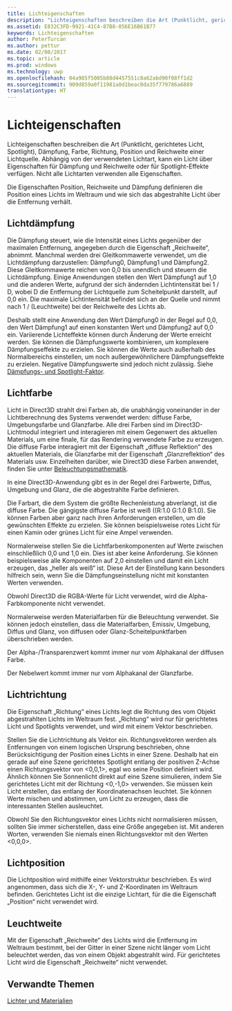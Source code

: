 ```yaml
---
title: Lichteigenschaften
description: "Lichteigenschaften beschreiben die Art (Punktlicht, gerichtetes Licht, Spotlight), Dämpfung, Farbe, Richtung, Position und Reichweite einer Lichtquelle."
ms.assetid: E832C3FD-9921-41C4-87B8-056E16B61B77
keywords: Lichteigenschaften
author: PeterTurcan
ms.author: pettur
ms.date: 02/08/2017
ms.topic: article
ms.prod: windows
ms.technology: uwp
ms.openlocfilehash: 04a985f5005b88d4457551c8a62abd90f08ff1d2
ms.sourcegitcommit: 909d859a0f11981a8d1beac0da35f779786a6889
translationtype: HT
---
```

# <a name="light-properties"></a>Lichteigenschaften


Lichteigenschaften beschreiben die Art (Punktlicht, gerichtetes Licht, Spotlight), Dämpfung, Farbe, Richtung, Position und Reichweite einer Lichtquelle. Abhängig von der verwendeten Lichtart, kann ein Licht über Eigenschaften für Dämpfung und Reichweite oder für Spotlight-Effekte verfügen. Nicht alle Lichtarten verwenden alle Eigenschaften.

Die Eigenschaften Position, Reichweite und Dämpfung definieren die Position eines Lichts im Weltraum und wie sich das abgestrahlte Licht über die Entfernung verhält.

## <a name="span-idlightattenuationspanspan-idlightattenuationspanspan-idlightattenuationspanlight-attenuation"></a><span id="Light_Attenuation"></span><span id="light_attenuation"></span><span id="LIGHT_ATTENUATION"></span>Lichtdämpfung


Die Dämpfung steuert, wie die Intensität eines Lichts gegenüber der maximalen Entfernung, angegeben durch die Eigenschaft „Reichweite“, abnimmt. Manchmal werden drei Gleitkommawerte verwendet, um die Lichtdämpfung darzustellen: Dämpfung0, Dämpfung1 und Dämpfung2. Diese Gleitkommawerte reichen von 0,0 bis unendlich und steuern die Lichtdämpfung. Einige Anwendungen stellen den Wert Dämpfung1 auf 1,0 und die anderen Werte, aufgrund der sich ändernden Lichtintensität bei 1 / D, wobei D die Entfernung der Lichtquelle zum Scheitelpunkt darstellt, auf 0,0 ein. Die maximale Lichtintensität befindet sich an der Quelle und nimmt nach 1 / (Leuchtweite) bei der Reichweite des Lichts ab.

Deshalb stellt eine Anwendung den Wert Dämpfung0 in der Regel auf 0,0, den Wert Dämpfung1 auf einen konstanten Wert und Dämpfung2 auf 0,0 ein. Variierende Lichteffekte können durch Änderung der Werte erreicht werden. Sie können die Dämpfungswerte kombinieren, um komplexere Dämpfungseffekte zu erzielen. Sie können die Werte auch außerhalb des Normalbereichs einstellen, um noch außergewöhnlichere Dämpfungseffekte zu erzielen. Negative Dämpfungswerte sind jedoch nicht zulässig. Siehe [Dämpfungs- und Spotlight-Faktor](attenuation-and-spotlight-factor.md).

## <a name="span-idlightcolorspanspan-idlightcolorspanspan-idlightcolorspanlight-color"></a><span id="Light_Color"></span><span id="light_color"></span><span id="LIGHT_COLOR"></span>Lichtfarbe


Licht in Direct3D strahlt drei Farben ab, die unabhängig voneinander in der Lichtberechnung des Systems verwendet werden: diffuse Farbe, Umgebungsfarbe und Glanzfarbe. Alle drei Farben sind im Direct3D-Lichtmodul integriert und interagieren mit einem Gegenwert des aktuellen Materials, um eine finale, für das Rendering verwendete Farbe zu erzeugen. Die diffuse Farbe interagiert mit der Eigenschaft „diffuse Reflektion“ des aktuellen Materials, die Glanzfarbe mit der Eigenschaft „Glanzreflektion“ des Materials usw. Einzelheiten darüber, wie Direct3D diese Farben anwendet, finden Sie unter [Beleuchtungsmathematik](mathematics-of-lighting.md).

In eine Direct3D-Anwendung gibt es in der Regel drei Farbwerte, Diffus, Umgebung und Glanz, die die abgestrahlte Farbe definieren.

Die Farbart, die dem System die größte Rechenleistung abverlangt, ist die diffuse Farbe. Die gängigste diffuse Farbe ist weiß ((R:1.0 G:1.0 B:1.0). Sie können Farben aber ganz nach ihren Anforderungen erstellen, um die gewünschten Effekte zu erzielen. Sie können beispielsweise rotes Licht für einen Kamin oder grünes Licht für eine Ampel verwenden.

Normalerweise stellen Sie die Lichtfarbenkomponenten auf Werte zwischen einschließlich 0,0 und 1,0 ein. Dies ist aber keine Anforderung. Sie können beispielsweise alle Komponenten auf 2,0 einstellen und damit ein Licht erzeugen, das „heller als weiß“ ist. Diese Art der Einstellung kann besonders hilfreich sein, wenn Sie die Dämpfungseinstellung nicht mit konstanten Werten verwenden.

Obwohl Direct3D die RGBA-Werte für Licht verwendet, wird die Alpha-Farbkomponente nicht verwendet.

Normalerweise werden Materialfarben für die Beleuchtung verwendet. Sie können jedoch einstellen, dass die Materialfarben, Emissiv, Umgebung, Diffus und Glanz, von diffusen oder Glanz-Scheitelpunktfarben überschrieben werden.

Der Alpha-/Transparenzwert kommt immer nur vom Alphakanal der diffusen Farbe.

Der Nebelwert kommt immer nur vom Alphakanal der Glanzfarbe.

## <a name="span-idlightdirectionspanspan-idlightdirectionspanspan-idlightdirectionspanlight-direction"></a><span id="Light_Direction"></span><span id="light_direction"></span><span id="LIGHT_DIRECTION"></span>Lichtrichtung


Die Eigenschaft „Richtung“ eines Lichts legt die Richtung des vom Objekt abgestrahlten Lichts im Weltraum fest. „Richtung“ wird nur für gerichtetes Licht und Spotlights verwendet, und wird mit einem Vektor beschrieben.

Stellen Sie die Lichtrichtung als Vektor ein. Richtungsvektoren werden als Entfernungen von einem logischen Ursprung beschrieben, ohne Berücksichtigung der Position eines Lichts in einer Szene. Deshalb hat ein gerade auf eine Szene gerichtetes Spotlight entlang der positiven Z-Achse einen Richtungsvektor von &lt;0,0,1&gt;, egal wo seine Position definiert wird. Ähnlich können Sie Sonnenlicht direkt auf eine Szene simulieren, indem Sie gerichtetes Licht mit der Richtung &lt;0,-1,0&gt; verwenden. Sie müssen kein Licht erstellen, das entlang der Koordinatenachsen leuchtet. Sie können Werte mischen und abstimmen, um Licht zu erzeugen, dass die interessanten Stellen ausleuchtet.

Obwohl Sie den Richtungsvektor eines Lichts nicht normalisieren müssen, sollten Sie immer sicherstellen, dass eine Größe angegeben ist. Mit anderen Worten, verwenden Sie niemals einen Richtungsvektor mit den Werten &lt;0,0,0&gt;.

## <a name="span-idlightpositionspanspan-idlightpositionspanspan-idlightpositionspanlight-position"></a><span id="Light_Position"></span><span id="light_position"></span><span id="LIGHT_POSITION"></span>Lichtposition


Die Lichtposition wird mithilfe einer Vektorstruktur beschrieben. Es wird angenommen, dass sich die X-, Y- und Z-Koordinaten im Weltraum befinden. Gerichtetes Licht ist die einzige Lichtart, für die die Eigenschaft „Position“ nicht verwendet wird.

## <a name="span-idlightrangespanspan-idlightrangespanspan-idlightrangespanlight-range"></a><span id="Light_Range"></span><span id="light_range"></span><span id="LIGHT_RANGE"></span>Leuchtweite


Mit der Eigenschaft „Reichweite“ des Lichts wird die Entfernung im Weltraum bestimmt, bei der Gitter in einer Szene nicht länger vom Licht beleuchtet werden, das von einem Objekt abgestrahlt wird. Für gerichtetes Licht wird die Eigenschaft „Reichweite“ nicht verwendet.

## <a name="span-idrelated-topicsspanrelated-topics"></a><span id="related-topics"></span>Verwandte Themen


[Lichter und Materialien](lights-and-materials.md)

 

 




